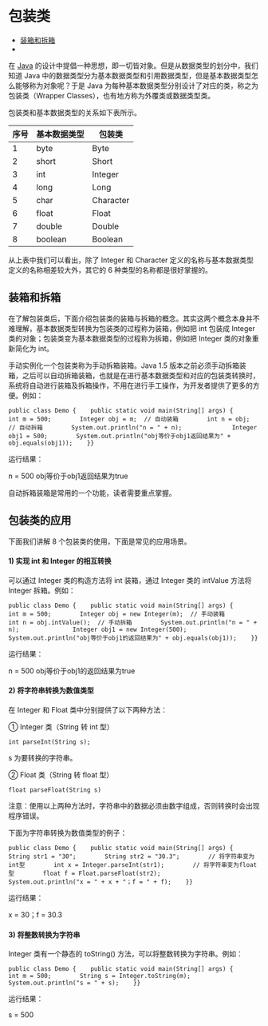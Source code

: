 # 包装类

- [装箱和拆箱]()
- []()

在 [Java](http://c.biancheng.net/java/) 的设计中提倡一种思想，即一切皆对象。但是从数据类型的划分中，我们知道 Java 中的数据类型分为基本数据类型和引用数据类型，但是基本数据类型怎么能够称为对象呢？于是 Java 为每种基本数据类型分别设计了对应的类，称之为包装类（Wrapper Classes），也有地方称为外覆类或数据类型类。

包装类和基本数据类型的关系如下表所示。



| 序号 | 基本数据类型 | 包装类    |
| ---- | ------------ | --------- |
| 1    | byte         | Byte      |
| 2    | short        | Short     |
| 3    | int          | Integer   |
| 4    | long         | Long      |
| 5    | char         | Character |
| 6    | float        | Float     |
| 7    | double       | Double    |
| 8    | boolean      | Boolean   |

从上表中我们可以看出，除了 Integer 和 Character 定义的名称与基本数据类型定义的名称相差较大外，其它的 6 种类型的名称都是很好掌握的。

## 装箱和拆箱

在了解包装类后，下面介绍包装类的装箱与拆箱的概念。其实这两个概念本身并不难理解，基本数据类型转换为包装类的过程称为装箱，例如把 int 包装成 Integer 类的对象；包装类变为基本数据类型的过程称为拆箱，例如把 Integer 类的对象重新简化为 int。

手动实例化一个包装类称为手动拆箱装箱。Java 1.5 版本之前必须手动拆箱装箱，之后可以自动拆箱装箱，也就是在进行基本数据类型和对应的包装类转换时，系统将自动进行装箱及拆箱操作，不用在进行手工操作，为开发者提供了更多的方便。例如：

```
public class Demo {    public static void main(String[] args) {        int m = 500;        Integer obj = m;  // 自动装箱        int n = obj;  // 自动拆箱        System.out.println("n = " + n);              Integer obj1 = 500;        System.out.println("obj等价于obj1返回结果为" + obj.equals(obj1));    }}
```

运行结果：

n = 500
obj等价于obj1返回结果为true

自动拆箱装箱是常用的一个功能，读者需要重点掌握。

## 包装类的应用

下面我们讲解 8 个包装类的使用，下面是常见的应用场景。

#### 1) 实现 int 和 Integer 的相互转换

可以通过 Integer 类的构造方法将 int 装箱，通过 Integer 类的 intValue 方法将 Integer 拆箱。例如：

```
public class Demo {    public static void main(String[] args) {        int m = 500;        Integer obj = new Integer(m);  // 手动装箱        int n = obj.intValue();  // 手动拆箱        System.out.println("n = " + n);               Integer obj1 = new Integer(500);        System.out.println("obj等价于obj1的返回结果为" + obj.equals(obj1));    }}
```

运行结果：

n = 500
obj等价于obj1的返回结果为true

#### 2) 将字符串转换为数值类型

在 Integer 和 Float 类中分别提供了以下两种方法：

① Integer 类（String 转 int 型）

```
int parseInt(String s);
```

s 为要转换的字符串。

② Float 类（String 转 float 型）

```
float parseFloat(String s)
```

注意：使用以上两种方法时，字符串中的数据必须由数字组成，否则转换时会出现程序错误。

下面为字符串转换为数值类型的例子：

```
public class Demo {    public static void main(String[] args) {        String str1 = "30";        String str2 = "30.3";        // 将字符串变为int型        int x = Integer.parseInt(str1);        // 将字符串变为float型        float f = Float.parseFloat(str2);        System.out.println("x = " + x + "；f = " + f);    }}
```

运行结果：

x = 30；f = 30.3

#### 3) 将整数转换为字符串

Integer 类有一个静态的 toString() 方法，可以将整数转换为字符串。例如：

```
public class Demo {    public static void main(String[] args) {        int m = 500;        String s = Integer.toString(m);        System.out.println("s = " + s);    }}
```

运行结果：

s = 500